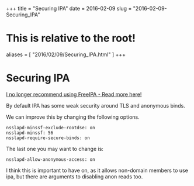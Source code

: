 +++
title = "Securing IPA"
date = 2016-02-09
slug = "2016-02-09-Securing_IPA"
# This is relative to the root!
aliases = [ "2016/02/09/Securing_IPA.html" ]
+++
# Securing IPA

[I no longer recommend using FreeIPA - Read more
here!](/blog/html/2019/07/10/i_no_longer_recommend_freeipa.html)

By default IPA has some weak security around TLS and anonymous binds.

We can improve this by changing the following options.

    nsslapd-minssf-exclude-rootdse: on
    nsslapd-minssf: 56
    nsslapd-require-secure-binds: on

The last one you may want to change is:

    nsslapd-allow-anonymous-access: on

I think this is important to have on, as it allows non-domain members to
use ipa, but there are arguments to disabling anon reads too.
